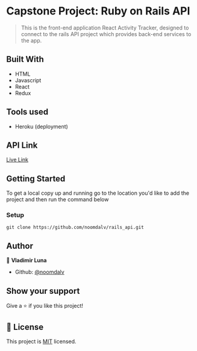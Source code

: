 # Capstone Project: Ruby on Rails API

> This is the front-end application React Activity Tracker, designed to connect to the rails API project which provides back-end services to the app.

## Built With

- HTML
- Javascript
- React
- Redux

## Tools used

- Heroku (deployment)


## API Link

[Live Link](https://reactactivitytracker.herokuapp.com/)


## Getting Started

To get a local copy up and running go to the location you'd like to add the project and then run the command below

### Setup

```console
git clone https://github.com/noomdalv/rails_api.git
```

## Author

👤 **Vladimir Luna**

- Github: [@noomdalv](https://github.com/noomdalv)

## Show your support

Give a ⭐️ if you like this project!


## 📝 License

This project is [MIT](lic.url) licensed.
​
